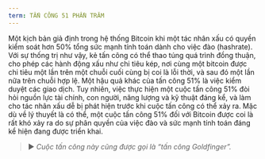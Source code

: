 ```yaml
---
term: TẤN CÔNG 51 PHẦN TRĂM
---
```


Một kịch bản giả định trong hệ thống Bitcoin khi một tác nhân xấu có quyền kiểm soát hơn 50% tổng sức mạnh tính toán dành cho việc đào (hashrate). Với sự thống trị như vậy, kẻ tấn công có thể thao túng quá trình đồng thuận, cho phép các hành động xấu như chi tiêu kép, nơi cùng một bitcoin được chi tiêu một lần trên một chuỗi cuối cùng bị coi là lỗi thời, và sau đó một lần nữa trên chuỗi hợp lệ. Một hậu quả khác của tấn công 51% là việc kiểm duyệt các giao dịch. Tuy nhiên, việc thực hiện một cuộc tấn công 51% đòi hỏi nguồn lực tài chính, con người, năng lượng và kỹ thuật đáng kể, và làm cho tác nhân xấu dễ bị phát hiện trước khi cuộc tấn công có thể xảy ra. Mặc dù về lý thuyết là có thể, một cuộc tấn công 51% đối với Bitcoin được coi là rất khó xảy ra do sự phân quyền của việc đào và sức mạnh tính toán đáng kể hiện đang được triển khai.

> ► *Cuộc tấn công này cũng được gọi là “tấn công Goldfinger”.*